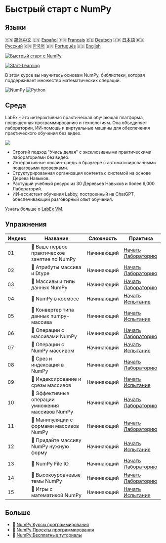 # Быстрый старт с NumPy

## Языки

🇨🇳 [简体中文](README_zh.md) 🇪🇸 [Español](README_es.md) 🇫🇷 [Français](README_fr.md) 🇩🇪 [Deutsch](README_de.md) 🇯🇵 [日本語](README_ja.md) 🇷🇺 [Русский](README_ru.md) 🇰🇷 [한국어](README_ko.md) 🇧🇷 [Português](README_pt.md) 🇺🇸 [English](README.md) 

[![Быстрый старт с NumPy](https://cover-creator.labex.io/quick-start-with-numpy.png?lang=ru)](https://labex.io/ru/courses/quick-start-with-numpy)

[![Start-Learning](https://img.shields.io/badge/Start-Learning-whitesmoke?style=for-the-badge)](https://labex.io/ru/courses/quick-start-with-numpy)

В этом курсе вы научитесь основам NumPy, библиотеки, которая поддерживает множество математических операций.

![NumPy](https://img.shields.io/badge/NumPy-whitesmoke?style=for-the-badge&logo=numpy)
![Python](https://img.shields.io/badge/Python-whitesmoke?style=for-the-badge&logo=python)


## Среда

LabEx - это интерактивная практическая обучающая платформа, посвященная программированию и технологиям. Она объединяет лаборатории, ИИ-помощь и виртуальные машины для обеспечения практического обучения без видео.

![](https://tutorial-screenshot.getvm.io/images/vm-1725247253.png)

- Строгий подход "Учись делая" с эксклюзивными практическими лабораториями без видео.
- Интерактивные онлайн-среды в браузере с автоматизированными пошаговыми проверками.
- Структурированная организация контента с системой на основе Дерева Навыков.
- Растущий учебный ресурс из 30 Деревьев Навыков и более 6,000 Лабораторий.
- ИИ-ассистент обучения Labby, построенный на ChatGPT, обеспечивающий разговорный опыт обучения.

Узнать больше о [LabEx VM](https://support.labex.io/using-labex/virtual-machine).

## Упражнения

|   Индекс | Название                                         | Сложность   | Практика                                                                                                                                   |
|----------|--------------------------------------------------|-------------|--------------------------------------------------------------------------------------------------------------------------------------------|
|       01 | 📖 Ваше первое практическое занятие по NumPy     | Начинающий  | <a target='_blank' href='https://labex.io/ru/tutorials/numpy-your-first-numpy-lab-92735'>Начать Лабораторию</a>                            |
|       02 | 📖 Атрибуты массива и Dtype                      | Начинающий  | <a target='_blank' href='https://labex.io/ru/tutorials/python-array-attributes-and-dtype-8027'>Начать Лабораторию</a>                      |
|       03 | 📖 Массивы и типы данных NumPy                   | Начинающий  | <a target='_blank' href='https://labex.io/ru/tutorials/python-numpy-arrays-and-data-types-4996'>Начать Лабораторию</a>                     |
|       04 | 🎯 NumPy в космосе                               | Начинающий  | <a target='_blank' href='https://labex.io/ru/labs/python-numpy-in-space-33961'>Начать Испытание</a>                                        |
|       05 | 🎯 Конвертер типа данных numpy-массива           | Начинающий  | <a target='_blank' href='https://labex.io/ru/labs/python-numpy-array-datatype-converter-9187'>Начать Испытание</a>                         |
|       06 | 📖 Операции с массивами NumPy                    | Начинающий  | <a target='_blank' href='https://labex.io/ru/tutorials/numpy-numpy-array-operations-1403'>Начать Лабораторию</a>                           |
|       07 | 🎯 Операции с NumPy массивом                     | Начинающий  | <a target='_blank' href='https://labex.io/ru/labs/numpy-numpy-array-operation-8708'>Начать Испытание</a>                                   |
|       08 | 📖 Срез и индексация в NumPy                     | Начинающий  | <a target='_blank' href='https://labex.io/ru/tutorials/python-numpy-slicing-and-indexing-352'>Начать Лабораторию</a>                       |
|       09 | 🎯 Индексирование и срезы массивов               | Начинающий  | <a target='_blank' href='https://labex.io/ru/labs/python-array-indexing-and-slicing-38504'>Начать Испытание</a>                            |
|       10 | 📖 Эффективные операции умножения массивов NumPy | Начинающий  | <a target='_blank' href='https://labex.io/ru/tutorials/python-efficient-numpy-array-multiplication-operations-5007'>Начать Лабораторию</a> |
|       11 | 📖 Манипуляции с формами массивов NumPy          | Начинающий  | <a target='_blank' href='https://labex.io/ru/tutorials/numpy-numpy-shape-manipulation-214'>Начать Лабораторию</a>                          |
|       12 | 🎯 Придайте массиву NumPy нужную форму           | Начинающий  | <a target='_blank' href='https://labex.io/ru/labs/python-make-numpy-array-your-shape-8687'>Начать Испытание</a>                            |
|       13 | 📖 NumPy File IO                                 | Начинающий  | <a target='_blank' href='https://labex.io/ru/tutorials/python-numpy-file-io-127'>Начать Лабораторию</a>                                    |
|       14 | 📖 Высокоуровневые темы NumPy                    | Начинающий  | <a target='_blank' href='https://labex.io/ru/tutorials/python-numpy-advanced-topics-11'>Начать Лабораторию</a>                             |
|       15 | 🎯 Игры с математикой NumPy                      | Начинающий  | <a target='_blank' href='https://labex.io/ru/labs/python-numpy-math-games-10'>Начать Испытание</a>                                         |

## Больше

- 🔗 [NumPy Курсы программирования](https://github.com/labex-labs/awesome-programming-courses)
- 🔗 [NumPy Проекты программирования](https://github.com/labex-labs/awesome-programming-projects)
- 🔗 [NumPy Бесплатные туториалы](https://github.com/labex-labs/numpy-free-tutorials)

